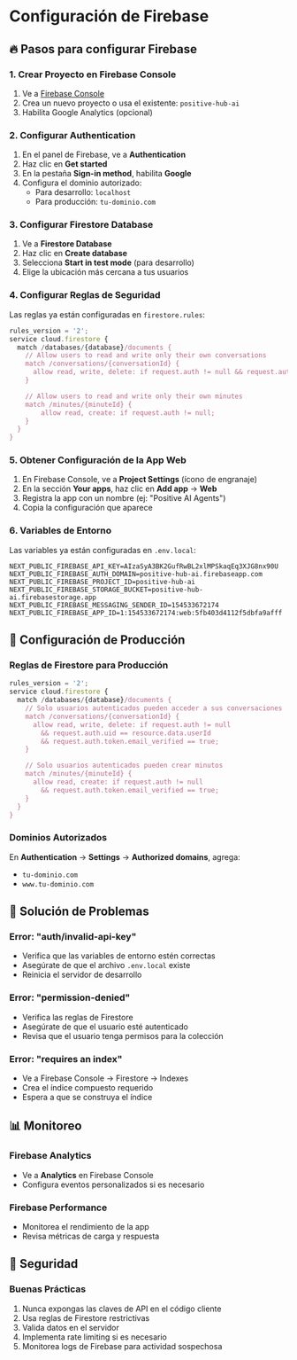 # Configuración de Firebase

## 🔥 Pasos para configurar Firebase

### 1. Crear Proyecto en Firebase Console

1. Ve a [Firebase Console](https://console.firebase.google.com/)
2. Crea un nuevo proyecto o usa el existente: `positive-hub-ai`
3. Habilita Google Analytics (opcional)

### 2. Configurar Authentication

1. En el panel de Firebase, ve a **Authentication**
2. Haz clic en **Get started**
3. En la pestaña **Sign-in method**, habilita **Google**
4. Configura el dominio autorizado:
   - Para desarrollo: `localhost`
   - Para producción: `tu-dominio.com`

### 3. Configurar Firestore Database

1. Ve a **Firestore Database**
2. Haz clic en **Create database**
3. Selecciona **Start in test mode** (para desarrollo)
4. Elige la ubicación más cercana a tus usuarios

### 4. Configurar Reglas de Seguridad

Las reglas ya están configuradas en `firestore.rules`:

```javascript
rules_version = '2';
service cloud.firestore {
  match /databases/{database}/documents {
    // Allow users to read and write only their own conversations
    match /conversations/{conversationId} {
      allow read, write, delete: if request.auth != null && request.auth.uid == resource.data.userId;
    }

    // Allow users to read and write only their own minutes
    match /minutes/{minuteId} {
        allow read, create: if request.auth != null;
    }
  }
}
```

### 5. Obtener Configuración de la App Web

1. En Firebase Console, ve a **Project Settings** (ícono de engranaje)
2. En la sección **Your apps**, haz clic en **Add app** → **Web**
3. Registra la app con un nombre (ej: "Positive AI Agents")
4. Copia la configuración que aparece

### 6. Variables de Entorno

Las variables ya están configuradas en `.env.local`:

```env
NEXT_PUBLIC_FIREBASE_API_KEY=AIzaSyA3BK2GufRwBL2xlMPSkaqEq3XJG8nx90U
NEXT_PUBLIC_FIREBASE_AUTH_DOMAIN=positive-hub-ai.firebaseapp.com
NEXT_PUBLIC_FIREBASE_PROJECT_ID=positive-hub-ai
NEXT_PUBLIC_FIREBASE_STORAGE_BUCKET=positive-hub-ai.firebasestorage.app
NEXT_PUBLIC_FIREBASE_MESSAGING_SENDER_ID=154533672174
NEXT_PUBLIC_FIREBASE_APP_ID=1:154533672174:web:5fb403d4112f5dbfa9afff
```

## 🔧 Configuración de Producción

### Reglas de Firestore para Producción

```javascript
rules_version = '2';
service cloud.firestore {
  match /databases/{database}/documents {
    // Solo usuarios autenticados pueden acceder a sus conversaciones
    match /conversations/{conversationId} {
      allow read, write, delete: if request.auth != null 
        && request.auth.uid == resource.data.userId
        && request.auth.token.email_verified == true;
    }

    // Solo usuarios autenticados pueden crear minutos
    match /minutes/{minuteId} {
      allow read, create: if request.auth != null 
        && request.auth.token.email_verified == true;
    }
  }
}
```

### Dominios Autorizados

En **Authentication** → **Settings** → **Authorized domains**, agrega:
- `tu-dominio.com`
- `www.tu-dominio.com`

## 🚨 Solución de Problemas

### Error: "auth/invalid-api-key"
- Verifica que las variables de entorno estén correctas
- Asegúrate de que el archivo `.env.local` existe
- Reinicia el servidor de desarrollo

### Error: "permission-denied"
- Verifica las reglas de Firestore
- Asegúrate de que el usuario esté autenticado
- Revisa que el usuario tenga permisos para la colección

### Error: "requires an index"
- Ve a Firebase Console → Firestore → Indexes
- Crea el índice compuesto requerido
- Espera a que se construya el índice

## 📊 Monitoreo

### Firebase Analytics
- Ve a **Analytics** en Firebase Console
- Configura eventos personalizados si es necesario

### Firebase Performance
- Monitorea el rendimiento de la app
- Revisa métricas de carga y respuesta

## 🔐 Seguridad

### Buenas Prácticas
1. Nunca expongas las claves de API en el código cliente
2. Usa reglas de Firestore restrictivas
3. Valida datos en el servidor
4. Implementa rate limiting si es necesario
5. Monitorea logs de Firebase para actividad sospechosa

